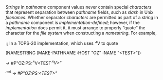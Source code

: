  



*Strings* in *pathname* component values never contain special *characters* that represent separation between *pathname* fields, such as *slash* in Unix *filenames*. Whether separator *characters* are permitted as part of a *string* in a *pathname* component is *implementation-defined*; however, if the *implementation* does permit it, it must arrange to properly “quote” the character for the *file system* when constructing a *namestring*. For example, 



;; In a TOPS-20 implementation, which uses <i><sup>∧</sup></i>V to quote 



(NAMESTRING (MAKE-PATHNAME :HOST "OZ" :NAME "&lt;TEST&gt;")) 



<i>→</i> #P"OZ:PS:<i><sup>∧</sup></i>V&lt;TEST<i><sup>∧</sup>V&gt;" 



<i><sup>not</sup> →</i> #P"OZ:PS:&lt;TEST&gt;" 



